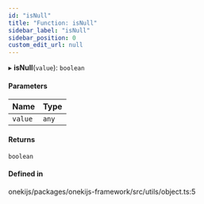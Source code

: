 ```yaml
---
id: "isNull"
title: "Function: isNull"
sidebar_label: "isNull"
sidebar_position: 0
custom_edit_url: null
---
```


▸ **isNull**(`value`): `boolean`

#### Parameters

| Name | Type |
| :------ | :------ |
| `value` | `any` |

#### Returns

`boolean`

#### Defined in

onekijs/packages/onekijs-framework/src/utils/object.ts:5
